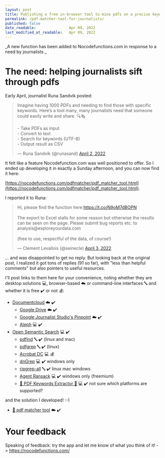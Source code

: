 ```yaml
---
layout: post
title: Publishing a free in-browser tool to mine pdfs on a precise keyword or expression
permalink: /pdf-matcher-tool-for-journalists/
published: false
date_readable:               Apr 09, 2022
last_modified_at_readable:   Apr 09, 2022
---
```


_A new function has been added to Nocodefunctions.com in response to a need by journalists _

# The need: helping journalists sift through pdfs

Early April, journalist Runa Sandvik posted:

<blockquote class="twitter-tweet" data-dnt="true"><p lang="en" dir="ltr">Imagine having 1000 PDFs and needing to find those with specific keywords. Here’s a tool many, many journalists need that someone could easily write and share. 🔍🗞<br><br>- Take PDFs as input<br>- Convert to text <br>- Search for keywords (UTF-8)<br>- Output result as CSV</p>&mdash; Runa Sandvik (@runasand) <a href="https://twitter.com/runasand/status/1510246476315865095?ref_src=twsrc%5Etfw">April 2, 2022</a></blockquote>

It felt like a feature Nocodefunction.com was well positioned to offer. So I ended up developing it in exactly a Sunday afternoon, and you can now find it here:

[https://nocodefunctions.com/pdfmatcher/pdf_matcher_tool.html](https://nocodefunctions.com/pdfmatcher/pdf_matcher_tool.html).

I reported it to Runa:

<blockquote class="twitter-tweet" data-conversation="none" data-dnt="true"><p lang="en" dir="ltr">Hi, please find the function here:<a href="https://t.co/N9oM7dBOPN">https://t.co/N9oM7dBOPN</a><br><br>The export to Excel stalls for some reason but otherwise the results can be seen on the page. Please submit bug reports etc. to analysis@exploreyourdata.com<br><br>(free to use, respectful of the data, of course!)</p>&mdash; Clement Levallois (@seinecle) <a href="https://twitter.com/seinecle/status/1510661117768515586?ref_src=twsrc%5Etfw">April 3, 2022</a></blockquote>

... and was disappointed to get no reply. But looking back at the original post, I realized it got tons of replies (91 so far), with "less than helpful comments" but also pointers to useful resources.

I'll post links to them here for your convenience, noting whether they are desktop solutions 💻, browser-based ☁️ or command-line interfaces 🔤 and whether it is free ✔️ or not 💰:

* [Documentcloud](https://www.documentcloud.org/home)  ☁️ ✔️
  * [Google Drive](https://drive.google.com)  ☁️ ✔️
  * [Google Journalist Studio's Pinpoint](https://journaliststudio.google.com/pinpoint/about)  ☁️ ✔️
  * [Aleph](https://docs.alephdata.org/)  💻 ✔️
* [Open Semantic Search](https://opensemanticsearch.org/)  💻 ✔️
  * [pdfind](https://github.com/dolanor/pdfind)  🔤 ✔️ (linux and mac)
  * [pdfgrep](https://pdfgrep.org/)  🔤 ✔️ (linux)
  * [Acrobat DC](https://www.adobe.com/fr/acrobat/acrobat-pro.html)  💻 💰
  * [dnGrep](https://dngrep.github.io/)  💻 ✔️ windows only
  * [ripgrep-all](https://github.com/phiresky/ripgrep-all)  🔤 ✔️ linux mac windows
  * [Agent Ransack](https://www.mythicsoft.com/agentransack/)  💻 ✔️ windows only (freemium)
  * [🤖 PDF Keywords Extractor 🤖](https://github.com/bendersej/pdf-keywords-extractor)  💻 ✔️  not sure which platforms are supported?
 
 and the solution I developed! :-)
 
  * [🎯 pdf matcher tool](https://nocodefunctions.com/pdfmatcher/pdf_matcher_tool.html)  ☁️ ✔️


# Your feedback

Speaking of feedback: try the app and let me know of what you think of it! -> https://nocodefunctions.com/


